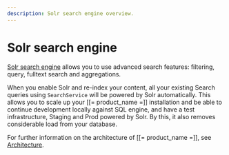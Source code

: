```yaml
---
description: Solr search engine overview.
---
```


# Solr search engine

[Solr search engine](https://github.com/ibexa/solr) allows you to use advanced search features: filtering, query, fulltext search and aggregations.

When you enable Solr and re-index your content, all your existing Search queries using `SearchService` will be powered by Solr automatically. 
This allows you to scale up your [[= product_name =]] installation and be able to continue development locally against SQL engine, and have a test infrastructure, Staging and Prod powered by Solr. 
By this, it also removes considerable load from your database. 

For further information on the architecture of [[= product_name =]], see [Architecture](architecture.md).
